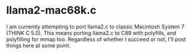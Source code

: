 # llama2-mac68k.c

I am currently attempting to port llama2.c to classic Macintosh System 7 (THINK C 5.0).
This means porting llama2.c to C89 with polyfills, and polyfilling for mmap too.
Regardless of whether I succeed or not, I'll post things here at some point.
